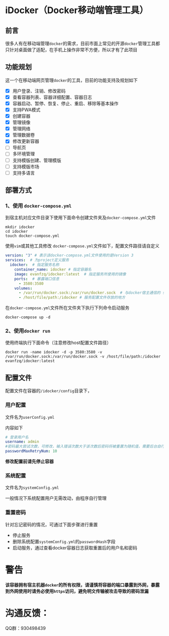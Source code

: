 # iDocker（Docker移动端管理工具）
## 前言
很多人有在移动端管理`docker`的需求，目前市面上常见的开源`docker`管理工具都只针对桌面做了适配，在手机上操作非常不方便，所以才有了此项目

## 功能规划
这一个在移动端网页管理`docker`的工具，目前的功能支持及规划如下

- [x] 用户登录、注销、修改密码 
- [x] 查看容器列表、容器详细配置、容器日志 
- [x] 容器启动、暂停、恢复、停止、重启、移除等基本操作 
- [x] 支持PWA模式 
- [x] 创建容器 
- [x] 管理镜像 
- [x] 管理网络 
- [x] 管理数据卷 
- [x] 修改更新容器
- [ ] 导航页
- [ ] 多环境管理
- [ ] 支持模版创建、管理模版
- [ ] 支持模版市场
- [ ] 支持多语言
  
## 部署方式

### 1、使用 `docker-compose.yml`

到宿主机对应文件目录下使用下面命令创建文件夹及`docker-compose.yml`文件
```
mkdir idocker
cd idocker
touch docker-compose.yml
```
使用`vim`或其他工具修改 `docker-compose.yml`文件如下，配置文件路径请自定义
```yml
version: "3" # 表示该docker-compose.yml文件使用的是Version 3  
services:  # 为project定义服务
  idocker:  # 指定服务名称
    container_name: idocker # 指定容器名
    image: evanfzq/idocker:latest  # 指定服务所使用的镜像
    ports:  # 暴露端口信息
      - 3580:3580
    volumes:
      - /var/run/docker.sock:/var/run/docker.sock  # 与docker宿主通信的 sock 地址
      - /host/file/path:/idocker # 服务配置文件存放的地方
```
在`docker-compose.yml`文件所在文件夹下执行下列命令启动服务
```
docker-compose up -d 
```

### 2、使用`docker run`
使用终端执行下面命令（注意修改host配置文件路径）
```
docker run -name idocker -d -p 3580:3580 -v /var/run/docker.sock:/var/run/docker.sock -v /host/file/path:/idocker evanfzq/idocker:latest
```

## 配置文件
配置文件在容器的`/idocker/config`目录下，
### 用户配置
文件名为`userConfig.yml`

内容如下
```yml
# 登录用户名
username: admin 
#密码最大尝试次数，可修改，输入错误次数大于该次数后密码将被重置为随机值，需要后台自行修改密码以便登录（该设置为安全设置，避免暴力破解密码）
passwordMaxRetryNum: 10
```
**修改配置前请先停止容器**
### 系统配置
文件名为`systemConfig.yml`

一般情况下系统配置用户无需改动，由程序自行管理

### 重置密码
针对忘记密码的情况，可通过下面步骤进行重置

- 停止服务
- 删除系统配置`systemConfig.yml`的`passwordHash`字段
- 启动服务，通过查看docker容器日志获取重置后的用户名和密码

# 警告
**该容器拥有宿主机器`docker`的所有权限，请谨慎将容器的端口暴露到外网，暴露到外网使用时请务必使用`https`访问，避免明文传输被攻击导致的密码泄漏**

# 沟通反馈：
QQ群：930498439